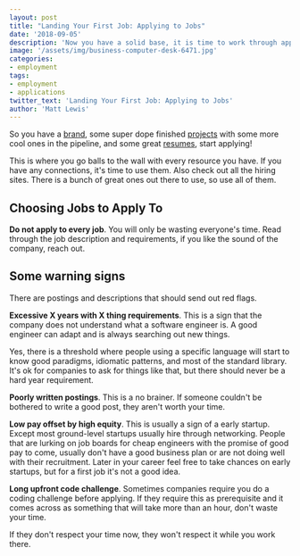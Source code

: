 ```yaml
---
layout: post
title: "Landing Your First Job: Applying to Jobs"
date: '2018-09-05'
description: 'Now you have a solid base, it is time to work through applying to jobs.  It is important to pick ones that make sense for you.'
image: '/assets/img/business-computer-desk-6471.jpg'
categories:
- employment
tags:
- employment
- applications
twitter_text: 'Landing Your First Job: Applying to Jobs'
author: 'Matt Lewis'
---
```


So you have a [brand](/First-Job-Branding), some super dope finished
[projects](/First-Job-Personal-Projects) with some more cool ones in the pipeline,
and some great [resumes](/First-Job-Resume), start applying!

This is where you go balls to the wall with every resource you have. If you have any connections,
it's time to use them. Also check out all the hiring sites.  There is a bunch of great ones out
there to use, so use all of them.

## Choosing Jobs to Apply To

**Do not apply to every job**. You will only be wasting everyone's time. Read through the job
description and requirements, if you like the sound of the company, reach out.

## Some warning signs

There are postings and descriptions that should send out red flags.

**Excessive X years with X thing requirements**.  This is a sign that the company does
not understand what a software engineer is. A good engineer can adapt and is always
searching out new things.

Yes, there is a threshold where people using a specific language will start to know good
paradigms, idiomatic patterns, and most of the standard library. It's ok for companies to
ask for things like that, but there should never be a hard year requirement.

**Poorly written postings**. This is a no brainer. If someone couldn't be bothered to write a good
post, they aren't worth your time.

**Low pay offset by high equity**. This is usually a sign of a early startup. Except most
ground-level startups usually hire through networking. People that are lurking on job boards for
cheap engineers with the promise of good pay to come, usually don't have a good business plan or
are not doing well with their recruitment. Later in your career feel free to take chances on early
startups, but for a first job it's not a good idea.

**Long upfront code challenge**. Sometimes companies require you do a coding challenge before
applying. If they require this as prerequisite and it comes across as something that will take
more than an hour, don't waste your time.

If they don't respect your time now, they won't respect it while you work there.
